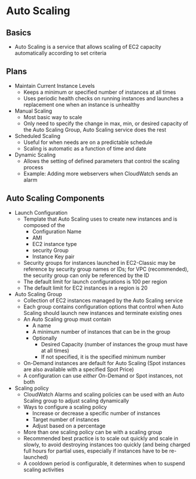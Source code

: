 # Auto Scaling

## Basics
- Auto Scaling is a service that allows scaling of EC2 capacity automatically according to set criteria

## Plans
- Maintain Current Instance Levels
  - Keeps a minimum or specified number of instances at all times
  - Uses periodic health checks on running instances and launches a replacement one when an instance is unhealthy
- Manual Scaling
  - Most basic way to scale
  - Only need to specify the change in max, min, or desired capacity of the Auto Scaling Group, Auto Scaling service does the rest
- Scheduled Scaling
  - Useful for when needs are on a predictable schedule
  - Scaling is automatic as a function of time and date
- Dynamic Scaling
  - Allows the setting of defined parameters that control the scaling process
  - Example:  Adding more webservers when CloudWatch sends an alarm

## Auto Scaling Components
- Launch Configuration
  - Template that Auto Scaling uses to create new instances and is composed of the
    - Configuration Name
    - AMI
    - EC2 instance type
    - security Group
    - Instance Key pair
  - Security groups for instances launched in EC2-Classic may be reference by security group names or IDs; for VPC (recommended), the security group can only be referenced by the ID
  - The default limit for launch configurations is 100 per region
  - The default limit for EC2 instances in a region is 20
- Auto Scaling Group
  - Collection of EC2 instances managed by the Auto Scaling service
  - Each group contains configuration options that control when Auto Scaling should launch new instances and terminate existing ones
  - An Auto Scaling group must contain
    - A name
    - A minimum number of instances that can be in the group
    - Optionally
      - Desired Capacity (number of instances the group must have at all times)
      - If not specified, it is the specified minimum  number
  - On-Demand instances are default for Auto Scaling (Spot instances are also available with a specified Spot Price)
  - A configuration can use *either* On-Demand or Spot instances, not both
- Scaling policy
  - CloudWatch Alarms and scaling policies can be used with an Auto Scaling group to adjust scaling dynamically
  - Ways to configure a scaling policy
    - Increase or decrease a specific number of instances
    - Target number of instances
    - Adjust based on a percentage
  - More than one scaling policy can be with a scaling group
  - Recommended best practice is to scale out quickly and scale in slowly, to avoid destroying instances too quickly (and being charged full hours for partial uses, especially if instances have to be re-launched)
  - A cooldown period is configurable, it determines when to suspend scaling activities
